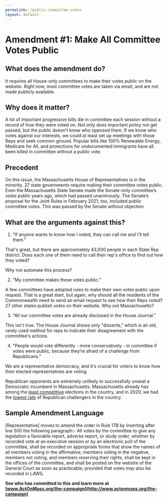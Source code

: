 ```yaml
---
permalink: /public-committee-votes
layout: default
---
```

# Amendment #1: Make All Committee Votes Public

## What does the amendment do?

It requires all House-only committees to make their votes public on the website. Right now, most committee votes are taken via email, and are not made publicly available.

## Why does it matter?

A lot of important progressive bills die in committee each session without a record of how they were voted on. Not only does important policy not get passed, but the public doesn't know who opposed them. If we know who votes against our interests, we could at least set up meetings with those Reps and seek common ground. Popular bills like 100% Renewable Energy, Medicare for All, and protections for undocumented immigrants have all been killed in committee without a public vote.

## Precedent

On this issue, the Massachusetts House of Representatives is in the minority. 27 state governments require making their committee votes public. Even the Massachusetts State Senate made the Senate-only committee’s votes public years ago, which had passed unanimously. The Senate’s proposal for the Joint Rules in February 2021, too, included public committee votes. This was passed by the Senate without objection.

## What are the arguments against this?

1. "If anyone wants to know how I voted, they can call me and I'll tell them."

That's great, but there are approximately 43,000 people in each State Rep district. Does each one of them need to call their rep's office to find out how they voted?

Why not automate this process?

2. "My committee makes these votes public."

A few committees have adopted rules to make their own votes public upon request. That is a great start, but again, why should all the residents of the Commonwealth need to send an email request to see how their Reps voted? 27 other states publish votes on their website. Why not Massachusetts?

3. "All our committee votes are already disclosed in the House Journal."

This isn't true. The House Journal shows only "dissents," which is an old, rarely used method for reps to indicate their disagreement with the committee's actions.

4. "People would vote differently - more conservatively - in committee if votes were public, because they’re afraid of a challenge from Republicans.”

We are a representative democracy, and it's crucial for voters to know how their elected representatives are voting.

Republican opponents are extremely unlikely to successfully unseat a Democratic incumbent in Massachusetts. Massachusetts already has among the [least competitive](https://ballotpedia.org/Annual_State_Legislative_Competitiveness_Report:_Vol._10,_2020) elections in the country, and in 2020, we had the [lowest rate](https://ballotpedia.org/Major_party_candidates_with_major_party_competition_in_the_November_2020_state_legislative_elections) of Republican challengers in the country.

## Sample Amendment Language

\[Representative] moves to amend the order in Rule 17B by inserting after line 500 the following paragraph:- All votes by the committee to give any legislation a favorable report, adverse report, or study order, whether by recorded vote at an executive session or by an electronic poll of the committee, shall be recorded on appropriate forms that show the names of all members voting in the affirmative, members voting in the negative, members not voting, and members reserving their rights, shall be kept in the offices of the committee, and shall be posted on the website of the General Court as soon as practicable; provided that votes may also be recorded in LAWS.



**See who has committed to this and learn more at [www.ActOnMass.org/the-campaign](http://www.actonmass.org/the-campaign)**